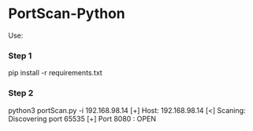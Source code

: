 # PortScan-Python
Use:
### Step 1

pip install -r requirements.txt

### Step 2
python3 portScan.py -i 192.168.98.14
    [+] Host: 192.168.98.14 
[<] Scaning: 
    Discovering port 65535
    [+] Port 8080 : OPEN

